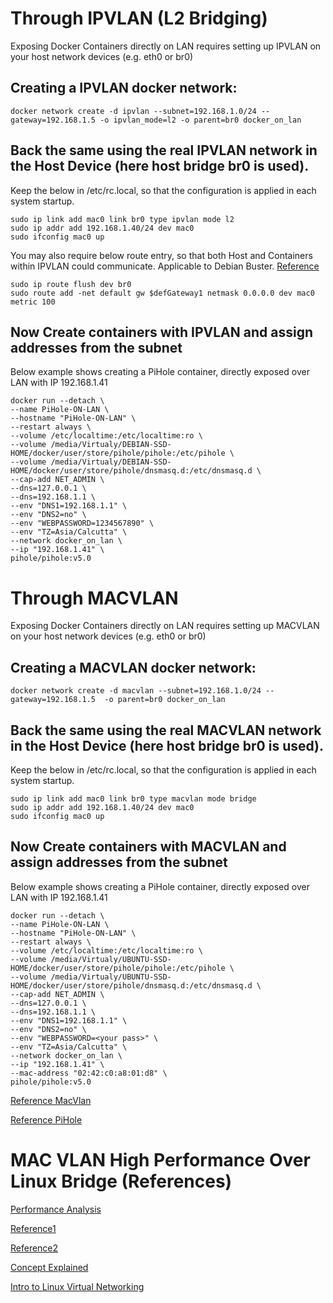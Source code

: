 # Through IPVLAN (L2 Bridging)

Exposing Docker Containers directly on LAN requires setting up IPVLAN on your host network devices (e.g. eth0 or br0)

## Creating a IPVLAN docker network:

    docker network create -d ipvlan --subnet=192.168.1.0/24 --gateway=192.168.1.5 -o ipvlan_mode=l2 -o parent=br0 docker_on_lan

## Back the same using the real IPVLAN network in the Host Device (here host bridge br0 is used).

Keep the below in /etc/rc.local, so that the configuration is applied in each system startup.

    sudo ip link add mac0 link br0 type ipvlan mode l2
    sudo ip addr add 192.168.1.40/24 dev mac0
    sudo ifconfig mac0 up

You may also require below route entry, so that both Host and Containers within IPVLAN could communicate.
Applicable to Debian Buster.
[Reference](https://superuser.com/questions/349253/guest-and-host-cannot-see-each-other-using-linux-kvm-and-macvtap)

    sudo ip route flush dev br0
    sudo route add -net default gw $defGateway1 netmask 0.0.0.0 dev mac0 metric 100

## Now Create containers with IPVLAN and assign addresses from the subnet

Below example shows creating a PiHole container, directly exposed over LAN with IP 192.168.1.41


    docker run --detach \
    --name PiHole-ON-LAN \
    --hostname "PiHole-ON-LAN" \
    --restart always \
    --volume /etc/localtime:/etc/localtime:ro \
    --volume /media/Virtualy/DEBIAN-SSD-HOME/docker/user/store/pihole/pihole:/etc/pihole \
    --volume /media/Virtualy/DEBIAN-SSD-HOME/docker/user/store/pihole/dnsmasq.d:/etc/dnsmasq.d \
    --cap-add NET_ADMIN \
    --dns=127.0.0.1 \
    --dns=192.168.1.1 \
    --env "DNS1=192.168.1.1" \
    --env "DNS2=no" \
    --env "WEBPASSWORD=1234567890" \
    --env "TZ=Asia/Calcutta" \
    --network docker_on_lan \
    --ip "192.168.1.41" \
    pihole/pihole:v5.0
    
    
# Through MACVLAN

Exposing Docker Containers directly on LAN requires setting up MACVLAN on your host network devices (e.g. eth0 or br0)

## Creating a MACVLAN docker network:

    docker network create -d macvlan --subnet=192.168.1.0/24 --gateway=192.168.1.5  -o parent=br0 docker_on_lan

## Back the same using the real MACVLAN network in the Host Device (here host bridge br0 is used).

Keep the below in /etc/rc.local, so that the configuration is applied in each system startup.

    sudo ip link add mac0 link br0 type macvlan mode bridge
    sudo ip addr add 192.168.1.40/24 dev mac0
    sudo ifconfig mac0 up


## Now Create containers with MACVLAN and assign addresses from the subnet

Below example shows creating a PiHole container, directly exposed over LAN with IP 192.168.1.41


    docker run --detach \
    --name PiHole-ON-LAN \
    --hostname "PiHole-ON-LAN" \
    --restart always \
    --volume /etc/localtime:/etc/localtime:ro \
    --volume /media/Virtualy/UBUNTU-SSD-HOME/docker/user/store/pihole/pihole:/etc/pihole \
    --volume /media/Virtualy/UBUNTU-SSD-HOME/docker/user/store/pihole/dnsmasq.d:/etc/dnsmasq.d \
    --cap-add NET_ADMIN \
    --dns=127.0.0.1 \
    --dns=192.168.1.1 \
    --env "DNS1=192.168.1.1" \
    --env "DNS2=no" \
    --env "WEBPASSWORD=<your pass>" \
    --env "TZ=Asia/Calcutta" \
    --network docker_on_lan \
    --ip "192.168.1.41" \
    --mac-address "02:42:c0:a8:01:d8" \
    pihole/pihole:v5.0


[Reference MacVlan](https://collabnix.com/2-minutes-to-docker-macvlan-networking-a-beginners-guide/)

[Reference PiHole](https://gist.github.com/xirixiz/ecad37bac9a07c2a1204ab4f9a17db3c)


# MAC VLAN High Performance Over Linux Bridge (References)

[Performance Analysis](https://cs.nju.edu.cn/tianchen/lunwen/2017/sgws-Zhao.pdf)

[Reference1](https://discuss.linuxcontainers.org/t/lxd-macvlan-vs-bridge-performance/4534/2)

[Reference2](https://discuss.linuxcontainers.org/t/macvlan-vs-network-bridge/465/2)

[Concept Explained](https://events.static.linuxfound.org/sites/events/files/slides/LinuxConJapan2014_makita_0.pdf)

[Intro to Linux Virtual Networking](https://developers.redhat.com/blog/2018/10/22/introduction-to-linux-interfaces-for-virtual-networking#macvlan)
